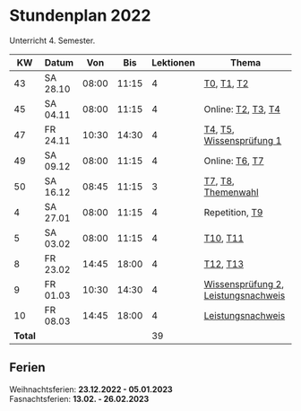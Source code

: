# Stundenplan 2022

Unterricht 4. Semester.

| KW        | Datum    | Von   | Bis   | Lektionen | Thema                                                                               |
| --------- | -------- | ----- | ----- | --------- | ----------------------------------------------------------------------------------- |
| 43        | SA 28.10 | 08:00 | 11:15 | 4         | [T0](topic-0/README.md), [T1](topic-1/README.md), [T2](topic-2/README.md)           |
| 45        | SA 04.11 | 08:00 | 11:15 | 4         | Online: [T2](topic-2/README.md), [T3](topic-3/README.md), [T4](topic-4/README.md)   |
| 47        | FR 24.11 | 10:30 | 14:30 | 4         | [T4](topic-4/README.md), [T5](topic-5/README.md), [Wissensprüfung 1](exam1.md)      |
| 49        | SA 09.12 | 08:00 | 11:15 | 4         | Online: [T6](topic-6/README.md), [T7](topic-7/README.md)                            |
| 50        | SA 16.12 | 08:45 | 11:15 | 3         | [T7](topic-7/README.md), [T8](topic-8/README.md), [Themenwahl](exam3.md#Themenwahl) |
| 4         | SA 27.01 | 08:00 | 11:15 | 4         | Repetition, [T9](topic-9/README.md)                                                 |
| 5         | SA 03.02 | 08:00 | 11:15 | 4         | [T10](topic-10/README.md), [T11](topic-11/README.md)                                |
| 8         | FR 23.02 | 14:45 | 18:00 | 4         | [T12](topic-12/README.md), [T13](topic-13/README.md)                                |
| 9         | FR 01.03 | 10:30 | 14:30 | 4         | [Wissensprüfung 2](exam2.md), [Leistungsnachweis](exam.md#leistungsnachweis)        |
| 10        | FR 08.03 | 14:45 | 18:00 | 4         | [Leistungsnachweis](exam.md#leistungsnachweis)                                      |
| **Total** |          |       |       | 39        |                                                                                     |
<!-- TBLFM: @>$5=sum(@I..@-1) -->

## Ferien

Weihnachtsferien: **23.12.2022 - 05.01.2023**\
Fasnachtsferien: **13.02. - 26.02.2023**
